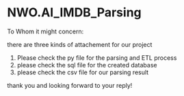 # NWO.AI_IMDB_Parsing

To Whom it might concern:

there are three kinds of attachement for our project 
1. Please check the py file for the parsing and ETL process
2. please check the sql file for the created database
3. please check the csv file for our parsing result 

thank you and looking forward to your reply!
